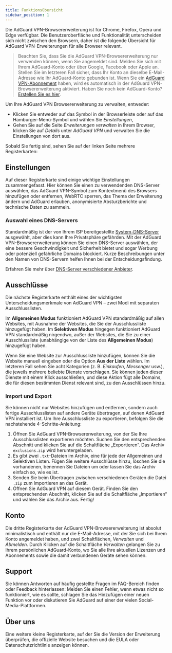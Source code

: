 ```yaml
---
title: Funktionsübersicht
sidebar_position: 1
---
```


Die AdGuard VPN-Browsererweiterung ist für Chrome, Firefox, Opera und Edge verfügbar. Die Benutzeroberfläche und Funktionalität unterscheiden sich nicht zwischen den Browsern, daher ist die folgende Übersicht für AdGuard VPN-Erweiterungen für alle Browser relevant.

> Beachten Sie, dass Sie die AdGuard VPN-Browsererweiterung nur verwenden können, wenn Sie angemeldet sind. Melden Sie sich mit Ihrem AdGuard-Konto oder über Google, Facebook oder Apple an. Stellen Sie im letzteren Fall sicher, dass Ihr Konto an dieselbe E-Mail-Adresse wie Ihr AdGuard-Konto gebunden ist. Wenn Sie ein [AdGuard VPN-Abonnement](/general/subscription.md) haben, wird es automatisch in der AdGuard VPN-Browsererweiterung aktiviert. Haben Sie noch kein AdGuard-Konto? [Erstellen Sie es hier](https://auth.adguard.com/registration.html).

Um Ihre AdGuard VPN Browsererweiterung zu verwalten, entweder:

- Klicken Sie entweder auf das Symbol in der Browserleiste oder auf das Hamburger-Menü-Symbol und wählen Sie *Einstellungen*,
- Gehen Sie auf die Seite *Erweiterungen verwalten* in Ihrem Browser, klicken Sie auf *Details* unter *AdGuard VPN* und verwalten Sie die Einstellungen von dort aus.

Sobald Sie fertig sind, sehen Sie auf der linken Seite mehrere Registerkarten:

## Einstellungen

Auf dieser Registerkarte sind einige wichtige Einstellungen zusammengefasst. Hier können Sie einen zu verwendenden DNS-Server auswählen, das AdGuard VPN-Symbol zum Kontextmenü des Browsers hinzufügen oder entfernen, WebRTC sperren, das Thema der Erweiterung ändern und AdGuard erlauben, anonymisierte Absturzberichte und technische Daten zu sammeln.

### Auswahl eines DNS-Servers

Standardmäßig ist der von Ihrem ISP bereitgestellte [System-DNS-Server](https://adguard-dns.io/kb/general/dns-filtering/#what-is-dns) ausgewählt, aber dies kann Ihre Privatsphäre gefährden. Mit der AdGuard VPN-Browsererweiterung können Sie einen DNS-Server auswählen, der eine bessere Geschwindigkeit und Sicherheit bietet und sogar Werbung oder potenziell gefährliche Domains blockiert. Kurze Beschreibungen unter den Namen von DNS-Servern helfen Ihnen bei der Entscheidungsfindung.

Erfahren Sie mehr über [DNS-Server verschiedener Anbieter](https://adguard-dns.io/kb/general/dns-providers/).

## Ausschlüsse

Die nächste Registerkarte enthält eines der wichtigsten Unterscheidungsmerkmale von AdGuard VPN – zwei Modi mit separaten Ausschlusslisten.

Im **Allgemeinen Modus** funktioniert AdGuard VPN standardmäßig auf allen Websites, mit Ausnahme der Websites, die Sie der Ausschlussliste hinzugefügt haben. Im **Selektiven Modus** hingegen funktioniert AdGuard VPN standardmäßig nirgendwo, außer der Websites, die Sie zu einer Ausschlussliste (unabhängige von der Liste des  **Allgemeinen Modus**) hinzugefügt haben.

Wenn Sie eine Website zur Ausschlussliste hinzufügen, können Sie die Website manuell eingeben oder die Option **Aus der Liste** wählen. Im letzteren Fall sehen Sie acht Kategorien (z. B. *Einkaufen*, *Messenger* usw.), die jeweils mehrere beliebte Dienste vorschlagen. Sie können jeden dieser Dienste mit einem Klick ausschließen, und diese Aktion fügt alle Domains, die für diesen bestimmten Dienst relevant sind, zu den Ausschlüssen hinzu.

### Import und Export

Sie können nicht nur Websites hinzufügen und entfernen, sondern auch fertige Ausschlusslisten auf andere Geräte übertragen, auf denen AdGuard VPN installiert ist. Um Ihre Ausschlussliste zu exportieren, befolgen Sie die nachstehende 4-Schritte-Anleitung:

1. Öffnen Sie AdGuard VPN-Browsererweiterung, von der Sie Ihre Ausschlusslisten exportieren möchten. Suchen Sie den entsprechenden Abschnitt und klicken Sie auf die Schaltfläche „Exportieren“. Das Archiv `exclusions.zip` wird heruntergeladen.
2. Es gibt zwei `.txt`-Dateien im Archiv, eine für jede der Allgemeinen und Selektiven Listen. Fügen Sie weitere Ausschlüsse hinzu, löschen Sie die vorhandenen, benennen Sie Dateien um oder lassen Sie das Archiv einfach so, wie es ist.
3. Senden Sie beim Übertragen zwischen verschiedenen Geräten die Datei `.zip` zum Importieren an das Gerät.
4. Öffnen Sie AdGuard VPN auf diesem Gerät. Finden Sie den entsprechenden Abschnitt, klicken Sie auf die Schaltfläche „Importieren“ und wählen Sie das Archiv aus. Fertig!

## Konto

Die dritte Registerkarte der AdGuard VPN-Browsererweiterung ist absolut minimalistisch und enthält nur die E-Mail-Adresse, mit der Sie sich bei Ihrem Konto angemeldet haben, und zwei Schaltflächen, *Verwalten* und *Abmelden*. Durch Klicken auf die Schaltfläche *Verwalten* gelangen Sie zu Ihrem persönlichen AdGuard-Konto, wo Sie alle Ihre aktuellen Lizenzen und Abonnements sowie die damit verbundenen Geräte sehen können.

## Support

Sie können Antworten auf häufig gestellte Fragen im FAQ-Bereich finden oder Feedback hinterlassen: Melden Sie einen Fehler, wenn etwas nicht so funktioniert, wie es sollte, schlagen Sie das Hinzufügen einer neuen Funktion vor oder diskutieren Sie AdGuard auf einer der vielen Social-Media-Plattformen.

## Über uns

Eine weitere kleine Registerkarte, auf der Sie die Version der Erweiterung überprüfen, die offizielle Website besuchen und die EULA oder Datenschutzrichtlinie anzeigen können.
